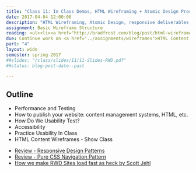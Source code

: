 ```yaml
---
title: "Class 11: In Class Demos, HTML Wireframing + Atomic Design Process"
date: 2017-04-04 12:00:00
description: "HTML Wireframing, Atomic Design, responsive deliverables, identify components, work on wireframe structure in class"
assignment: Basic Wireframe Structure
reading: <ul><li><a href="http://bradfrost.com/blog/post/html-wireframes/">HTML Wireframes by Brad Frost</a></li><li><a href="http://bradfrost.com/blog/post/atomic-web-design/">Atomic Web Design by Brad Frost</a></li></ul>
due: Continue work on <a href="../assignments/wireframes">HTML Content Wireframes</a>, <a href="../assignments/style">Style Tiles - Part 1 + In-Class Sharing (Do Not Submit to Blackboard Yet)</a>
part: "4"
layout: wide
semester: spring-2017
##slides: "/class/slides/11/11-Slides-RWD.pdf"
##status: blog-post-date--past

---
```


## Outline

* Performance and Testing
* How to publish your website: content management systems, HTML, etc.
* How Do We Usability Test?
* Accessibility
* Practice Usability In Class
* HTML Content Wireframes - Show Class

<ul>
<li><a href="https://bradfrost.github.io/this-is-responsive/patterns.html">Review - Responsive Design Patterns</a></li><li><a href="http://lucidlemon.github.io/paradeiser">Review - Pure CSS Navigation Pattern</a></li>
<li><a href="https://www.filamentgroup.com/lab/performance-rwd.html">How we make RWD Sites load fast as heck by Scott Jehl</a></li>
</ul>
